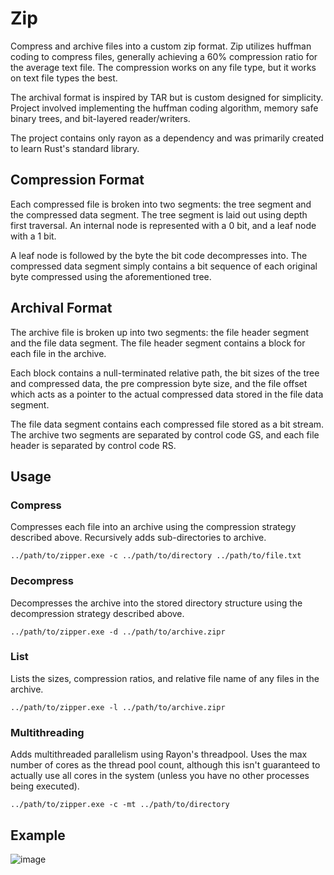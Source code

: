 # Zip
Compress and archive files into a custom zip format. 
Zip utilizes huffman coding to compress files, generally achieving a 60% compression ratio for the average text file. 
The compression works on any file type, but it works on text file types the best. 

The archival format is inspired by TAR but is custom designed for simplicity. 
Project involved implementing the huffman coding algorithm, memory safe binary trees, and bit-layered reader/writers. 

The project contains only rayon as a dependency and was primarily created to learn Rust's standard library.

## Compression Format
Each compressed file is broken into two segments: the tree segment and the compressed data segment. 
The tree segment is laid out using depth first traversal. An internal node is represented with a 0 bit, and a leaf node with a 1 bit. 

A leaf node is followed by the byte the bit code decompresses into.
The compressed data segment simply contains a bit sequence of each original byte compressed using the aforementioned tree.

## Archival Format
The archive file is broken up into two segments: the file header segment and the file data segment. 
The file header segment contains a block for each file in the archive. 

Each block contains a null-terminated relative path, the bit sizes of the tree and compressed data, the pre compression byte size, and the file offset which acts as a pointer to the actual compressed data stored in the file data segment. 

The file data segment contains each compressed file stored as a bit stream. 
The archive two segments are separated by control code GS, and each file header is separated by control code RS.

## Usage

### Compress
Compresses each file into an archive using the compression strategy described above. Recursively adds sub-directories to archive.

```../path/to/zipper.exe -c ../path/to/directory ../path/to/file.txt```

### Decompress
Decompresses the archive into the stored directory structure using the decompression strategy described above.

```../path/to/zipper.exe -d ../path/to/archive.zipr```

### List
Lists the sizes, compression ratios, and relative file name of any files in the archive. 

```../path/to/zipper.exe -l ../path/to/archive.zipr```

### Multithreading
Adds multithreaded parallelism using Rayon's threadpool. Uses the max number of cores as the thread pool count, although this isn't guaranteed to actually use all cores in the system (unless you have no other processes being executed).

```../path/to/zipper.exe -c -mt ../path/to/directory```

## Example
![image](https://github.com/JosephPrichard/Zipper/assets/58538077/6d8365f2-a7a8-45b1-96d3-632350a65184)


